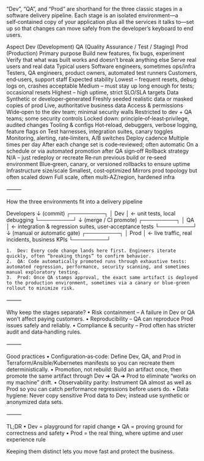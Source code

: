 “Dev”, “QA”, and “Prod” are shorthand for the three classic stages in a software delivery pipeline.
Each stage is an isolated environment—a self‑contained copy of your application plus all the services it talks to—set up so that changes can move safely from the developer’s keyboard to end users.

Aspect	Dev (Development)	QA (Quality Assurance / Test / Staging)	Prod (Production)
Primary purpose	Build new features, fix bugs, experiment	Verify that what was built works and doesn’t break anything else	Serve real users and real data
Typical users	Software engineers, sometimes ops/infra	Testers, QA engineers, product owners, automated test runners	Customers, end‑users, support staff
Expected stability	Lowest – frequent resets, debug logs on, crashes acceptable	Medium – must stay up long enough for tests; occasional resets	Highest – high uptime, strict SLO/SLA targets
Data	Synthetic or developer‑generated	Freshly seeded realistic data or masked copies of prod	Live, authoritative business data
Access & permissions	Wide‑open to the dev team; minimal security walls	Restricted to dev + QA teams; some security controls	Locked down: principle‑of‑least‑privilege, audited changes
Tooling & configs	Hot‑reload, debuggers, verbose logging, feature flags on	Test harnesses, integration suites, canary toggles	Monitoring, alerting, rate‑limiters, A/B switches
Deploy cadence	Multiple times per day	After each change set is code‑reviewed; often automatic	On a schedule or via automated promotion after QA sign‑off
Rollback strategy	N/A – just redeploy or recreate	Re‑run previous build or re‑seed environment	Blue‑green, canary, or versioned rollbacks to ensure uptime
Infrastructure size/scale	Smallest, cost‑optimized	Mirrors prod topology but often scaled down	Full scale, often multi‑AZ/region, hardened infra


⸻

How the three environments fit into a delivery pipeline

  Developers
     ↓   (commit)
  ┌─────────┐
  │  Dev    │  ← unit tests, local debugging
  └─────────┘
     ↓   (merge / CI promote)
  ┌─────────┐
  │   QA    │  ← integration & regression suites, user‑acceptance tests
  └─────────┘
     ↓   (manual or automatic gate)
  ┌─────────┐
  │  Prod   │  ← live traffic, real incidents, business KPIs
  └─────────┘

	1.	Dev: Every code change lands here first. Engineers iterate quickly, often “breaking things” to confirm behavior.
	2.	QA: Code automatically promoted runs through exhaustive tests: automated regression, performance, security scanning, and sometimes manual exploratory testing.
	3.	Prod: Once QA stamps approval, the exact same artifact is deployed to the production environment, sometimes via a canary or blue‑green rollout to minimize risk.

⸻

Why keep the stages separate?
	•	Risk containment – A failure in Dev or QA won’t affect paying customers.
	•	Reproducibility – QA can reproduce Prod issues safely and reliably.
	•	Compliance & security – Prod often has stricter audit and data‑handling rules.

⸻

Good practices
	•	Configuration‑as‑code: Define Dev, QA, and Prod in Terraform/Ansible/Kubernetes manifests so you can recreate them deterministically.
	•	Promotion, not rebuild: Build an artifact once, then promote the same artifact through Dev ➜ QA ➜ Prod to eliminate “works on my machine” drift.
	•	Observability parity: Instrument QA almost as well as Prod so you can catch performance regressions before users do.
	•	Data hygiene: Never copy sensitive Prod data to Dev; instead use synthetic or anonymized data sets.

⸻

TL;DR
	•	Dev = playground for rapid change
	•	QA = proving ground for correctness and safety
	•	Prod = the real thing, where uptime and user experience rule

Keeping them distinct lets you move fast and protect the business.